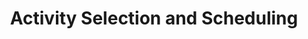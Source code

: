 ---
title: Activity Selection and Scheduling
number: 28
time: 2022-04-01 12:00
location: Graham Hall 210
quiz: https://forms.gle/uY8dZFPenjtN9JF18
notes: "assets/lectures/lecture28.pdf"
notes_source: "assets/lectures/lecture28.tex"
slides_pdf: https://drive.google.com/file/d/19IrIygK4y1XpgP5xjD9MXCplyG4xbFwI/view?usp=sharing
slides_ppt: https://docs.google.com/presentation/d/17kggzEggU9dI83SsdqoB-I7xD0iJfcCz69CbszHYsqY/edit?usp=sharing
youtube: https://youtu.be/ner4DTpLAaw
recording: https://ncat.zoom.us/rec/share/A3UD8rsICB8r3sNIzYlVrI7oNmhn-lfPmrCOtbtRH3xhcmKG2Xs_RRusRnYIk40z.tmDFc7Npg1IBK_0U?startTime=1648828849000
passcode: B=5VKmo#
textbook: CLRS 16.1, 16.2, 16.3
---